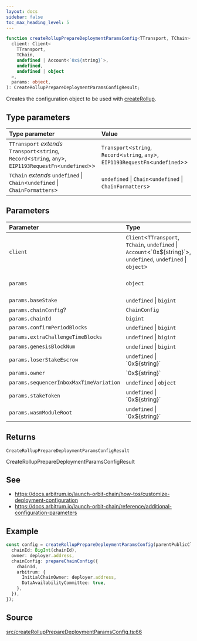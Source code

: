 ```yaml
---
layout: docs
sidebar: false
toc_max_heading_level: 5
---
```


```ts
function createRollupPrepareDeploymentParamsConfig<TTransport, TChain>(
  client: Client<
    TTransport,
    TChain,
    undefined | Account<`0x${string}`>,
    undefined,
    undefined | object
  >,
  params: object,
): CreateRollupPrepareDeploymentParamsConfigResult;
```

Creates the configuration object to be used with [createRollup](../../createRollup/functions/createRollup.md).

## Type parameters

| Type parameter                                                                                                 | Value                                                                                   |
| :------------------------------------------------------------------------------------------------------------- | :-------------------------------------------------------------------------------------- |
| `TTransport` _extends_ `Transport`\<`string`, `Record`\<`string`, `any`\>, `EIP1193RequestFn`\<`undefined`\>\> | `Transport`\<`string`, `Record`\<`string`, `any`\>, `EIP1193RequestFn`\<`undefined`\>\> |
| `TChain` _extends_ `undefined` \| `Chain`\<`undefined` \| `ChainFormatters`\>                                  | `undefined` \| `Chain`\<`undefined` \| `ChainFormatters`\>                              |

## Parameters

| Parameter                               | Type                                                                                                                    | Description                    |
| :-------------------------------------- | :---------------------------------------------------------------------------------------------------------------------- | :----------------------------- |
| `client`                                | `Client`\<`TTransport`, `TChain`, `undefined` \| `Account`\<\`0x$\{string\}\`\>, `undefined`, `undefined` \| `object`\> | Parent chain client            |
| `params`                                | `object`                                                                                                                | Chain configuration parameters |
| `params.baseStake`                      | `undefined` \| `bigint`                                                                                                 |                                |
| `params.chainConfig`?                   | `ChainConfig`                                                                                                           |                                |
| `params.chainId`                        | `bigint`                                                                                                                |                                |
| `params.confirmPeriodBlocks`            | `undefined` \| `bigint`                                                                                                 |                                |
| `params.extraChallengeTimeBlocks`       | `undefined` \| `bigint`                                                                                                 |                                |
| `params.genesisBlockNum`                | `undefined` \| `bigint`                                                                                                 |                                |
| `params.loserStakeEscrow`               | `undefined` \| \`0x$\{string\}\`                                                                                        |                                |
| `params.owner`                          | \`0x$\{string\}\`                                                                                                       |                                |
| `params.sequencerInboxMaxTimeVariation` | `undefined` \| `object`                                                                                                 |                                |
| `params.stakeToken`                     | `undefined` \| \`0x$\{string\}\`                                                                                        |                                |
| `params.wasmModuleRoot`                 | `undefined` \| \`0x$\{string\}\`                                                                                        |                                |

## Returns

`CreateRollupPrepareDeploymentParamsConfigResult`

CreateRollupPrepareDeploymentParamsConfigResult

## See

- https://docs.arbitrum.io/launch-orbit-chain/how-tos/customize-deployment-configuration
- https://docs.arbitrum.io/launch-orbit-chain/reference/additional-configuration-parameters

## Example

```ts
const config = createRollupPrepareDeploymentParamsConfig(parentPublicClient, {
  chainId: BigInt(chainId),
  owner: deployer.address,
  chainConfig: prepareChainConfig({
    chainId,
    arbitrum: {
      InitialChainOwner: deployer.address,
      DataAvailabilityCommittee: true,
    },
  }),
});
```

## Source

[src/createRollupPrepareDeploymentParamsConfig.ts:66](https://github.com/OffchainLabs/arbitrum-orbit-sdk/blob/cfcbd32d6879cf7817a33b24f062a0fd879ea257/src/createRollupPrepareDeploymentParamsConfig.ts#L66)
